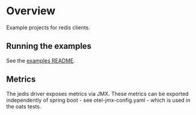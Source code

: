 # Overview

Example projects for redis clients.

## Running the examples

See the [examples README](../README.md#running-the-examples).

## Metrics

The jedis driver exposes metrics via JMX. These metrics can be exported independently of spring boot -
see otel-jmx-config.yaml - which is used in the oats tests.
